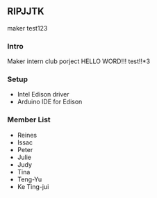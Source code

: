 ## RIPJJTK
maker test123

### Intro
Maker intern club porject
HELLO WORD!!! test!!*3

### Setup 
- Intel Edison driver
- Arduino IDE for Edison

### Member List
* Reines 
* Issac
* Peter 
* Julie  
* Judy
* Tina
* Teng-Yu
* Ke Ting-jui


